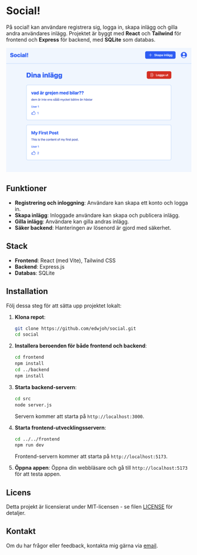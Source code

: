 # Social!

På social! kan användare registrera sig, logga in, skapa inlägg och gilla andra användares inlägg. Projektet är byggt med **React** och **Tailwind** för frontend och **Express** för backend, med **SQLite** som databas.

![alt text](./docs/splash.png)

## Funktioner

-   **Registrering och inloggning**: Användare kan skapa ett konto och logga in.
-   **Skapa inlägg**: Inloggade användare kan skapa och publicera inlägg.
-   **Gilla inlägg**: Användare kan gilla andras inlägg.
-   **Säker backend**: Hanteringen av lösenord är gjord med säkerhet.

## Stack

-   **Frontend**: React (med Vite), Tailwind CSS
-   **Backend**: Express.js
-   **Databas**: SQLite

## Installation

Följ dessa steg för att sätta upp projektet lokalt:

1. **Klona repot**:

    ```bash
    git clone https://github.com/edwjoh/social.git
    cd social
    ```

2. **Installera beroenden för både frontend och backend**:

    ```bash
    cd frontend
    npm install
    cd ../backend
    npm install
    ```

3. **Starta backend-servern**:

    ```bash
    cd src
    node server.js
    ```

    Servern kommer att starta på `http://localhost:3000`.

4. **Starta frontend-utvecklingsservern**:

    ```bash
    cd ../../frontend
    npm run dev
    ```

    Frontend-servern kommer att starta på `http://localhost:5173`.

5. **Öppna appen**:
   Öppna din webbläsare och gå till `http://localhost:5173` för att testa appen.

## Licens

Detta projekt är licensierat under MIT-licensen - se filen [LICENSE](LICENSE) för detaljer.

## Kontakt

Om du har frågor eller feedback, kontakta mig gärna via [email](mailto:edwa.joha@gmail.com).
